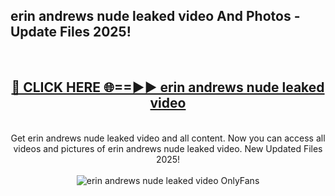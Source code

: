 <h2>erin andrews nude leaked video And Photos - Update Files 2025!</h2>
<br>
<div align="center">
<h2><a href="https://betterlinks.top/A2PfLJ" rel="nofollow">🔴 CLICK HERE 🌐==►► erin andrews nude leaked video</a></h2>
<br>
Get erin andrews nude leaked video and all content. Now you can access all videos and pictures of erin andrews nude leaked video. New Updated Files 2025!
<br>
<br>
<a href="https://betterlinks.top/A2PfLJ" rel="nofollow" data-target="animated-image.originalLink"><img src="https://i.imgur.com/dJHk4Zq.gif" alt="erin andrews nude leaked video OnlyFans" style="max-width: 100%; display: inline-block;" data-target="animated-image.originalImage"></a>
</div>
<br>